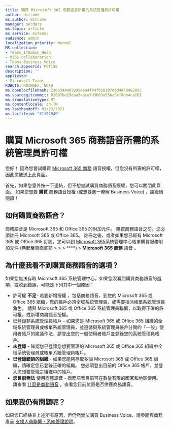 ```yaml
---
title: 購買 Microsoft 365 商務語音所需的系統管理員許可權
author: dstrome
ms.author: dstrome
manager: serdars
ms.topic: article
ms.service: msteams
audience: admin
localization_priority: Normal
MS.collection:
- Teams_ITAdmin_Help
- M365-collaboration
- Teams_Business_Voice
search.appverid: MET150
description: ''
appliesto:
- Microsoft Teams
ROBOTS: NOINDEX, NOFO
ms.openlocfilehash: 236b3444d78950ea4f84fb28187d6d4d3046205c
ms.sourcegitcommit: 01087be29daa3abce7d3b03a55ba5ef8db4ca161
ms.translationtype: MT
ms.contentlocale: zh-TW
ms.lasthandoff: 03/23/2021
ms.locfileid: "51102849"
---
```

# <a name="admin-permissions-needed-to-buy-microsoft-365-business-voice"></a>購買 Microsoft 365 商務語音所需的系統管理員許可權

您好！ 因為您嘗試購買 [Microsoft 365 商務](../whats-business-voice.md) 語音授權，但您沒有所需的許可權，因此您被送上此頁面。

首先，如果您意外按一下連結，但不想嘗試購買商務語音授權，您可以關閉此頁面。 如果您想要 **購買** 商務語音授權 (或想要進一瞭解 Business Voice) ，請繼續閱讀！

## <a name="how-can-i-buy-business-voice"></a>如何購買商務語音？

商務語音是 Microsoft 365 和 Office 365 的附加元件。 購買商務語音之前，您必須註冊 Microsoft 365 或 Office 365。 註冊之後，或者如果您已經有 Microsoft 365 或 Office 365 訂閱，您可以到 [Microsoft 365](https://admin.microsoft.com)系統管理中心帳單購買服務附加元件 (卷起至頁面底部  >    >    >  ****) > **Microsoft 365 商務** 語音 。

## <a name="why-dont-i-see-an-option-to-buy-business-voice"></a>為什麼我看不到購買商務語音的選項？

如果您無法存取 Microsoft 365 系統管理中心，如果您沒看到購買商務語音的選項，或收到錯誤，可能是下列其中一個原因：

- 許可權 **不足**- 若要新增授權 ，包括商務語音，到您的 Microsoft 365 或 Office 365 組織，您的帳戶必須全域系統管理員，或需要指派帳單系統管理員角色。 請與 Microsoft 365 或 Office 365 系統管理員聯繫，以取得正確的許可權，或新增商務語音授權。
- 已登錄非系統管理員帳戶 **-** 如果您是 Microsoft 365 或 Office 365 組織的全域系統管理員或帳單系統管理員，並遵循與系統管理員帳戶分開的「一般」使用者帳戶的建議作法，請登出您的一般使用者帳戶並登錄您的系統管理員帳戶。
- **未登錄** - 確認您已登錄您想要管理的 Microsoft 365 或 Office 365 組織中全域系統管理員或帳單系統管理員帳戶。
- **已登錄錯誤的組織** - 如果您能夠存取多個 Microsoft 365 或 Office 365 組織，請確定您已登錄正確的組織。 您必須登出目前的 Office 365 帳戶，並登入您想要管理之組織中的帳戶。
- **您目前無法** 使用商務語音 - 商務語音目前可在數量有限的國家和地區使用。 請查看 [什麼是商務語音](../whats-business-voice.md) ，查看您目前位置是否供應商務語音。

## <a name="what-if-im-still-having-trouble"></a>如果我仍有問題呢？

如果您已經檢查上述所有原因，但仍然無法購買 Business Voice，請參閱與商務產品 [支援人員聯繫 - 系統管理說明](/microsoft-365/admin/contact-support-for-business-products)。